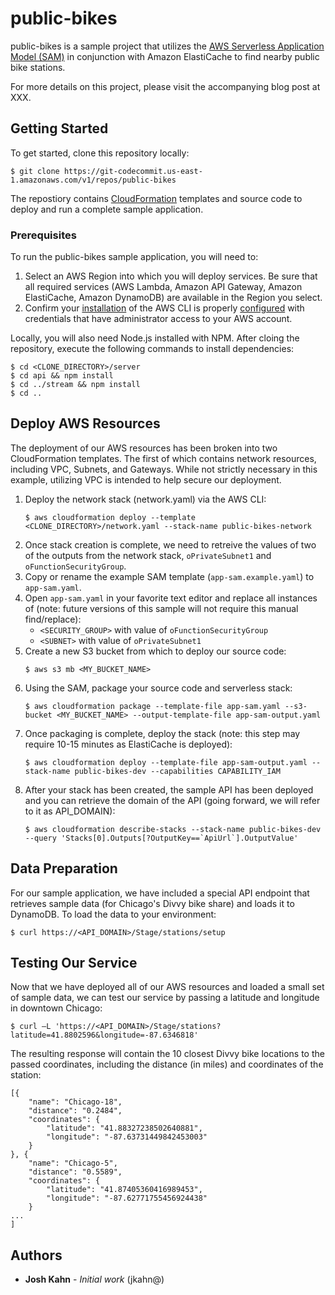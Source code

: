 # public-bikes

public-bikes is a sample project that utilizes the [AWS Serverless Application Model (SAM)](https://aws.amazon.com/about-aws/whats-new/2016/11/introducing-the-aws-serverless-application-model/) in conjunction with Amazon ElastiCache to find nearby public bike stations.

For more details on this project, please visit the accompanying blog post at XXX.

## Getting Started

To get started, clone this repository locally:

```
$ git clone https://git-codecommit.us-east-1.amazonaws.com/v1/repos/public-bikes
```

The repostiory contains [CloudFormation](https://aws.amazon.com/cloudformation/) templates and source code to deploy and run a complete sample application.


### Prerequisites

To run the public-bikes sample application, you will need to:

1. Select an AWS Region into which you will deploy services. Be sure that all required services (AWS Lambda, Amazon API Gateway, Amazon ElastiCache, Amazon DynamoDB) are available in the Region you select.
2. Confirm your [installation](http://docs.aws.amazon.com/cli/latest/userguide/installing.html#install-bundle-other-os) of the AWS CLI is properly [configured](http://docs.aws.amazon.com/cli/latest/userguide/cli-chap-getting-started.html#cli-quick-configuration) with credentials that have administrator access to your AWS account.

Locally, you will also need Node.js installed with NPM.  After cloing the repository, execute the following commands to install dependencies:

```
$ cd <CLONE_DIRECTORY>/server
$ cd api && npm install
$ cd ../stream && npm install
$ cd ..
```

## Deploy AWS Resources

The deployment of our AWS resources has been broken into two CloudFormation templates.  The first of which contains network resources, including VPC, Subnets, and Gateways.  While not strictly necessary in this example, utilizing VPC is intended to help secure our deployment.

1. Deploy the network stack (network.yaml) via the AWS CLI:
    ```
    $ aws cloudformation deploy --template <CLONE_DIRECTORY>/network.yaml --stack-name public-bikes-network
    ```
2. Once stack creation is complete, we need to retreive the values of two of the outputs from the network stack, `oPrivateSubnet1` and `oFunctionSecurityGroup`.
3. Copy or rename the example SAM template (`app-sam.example.yaml`) to `app-sam.yaml`.
4. Open `app-sam.yaml` in your favorite text editor and replace all instances of (note: future versions of this sample will not require this manual find/replace):
    * `<SECURITY_GROUP>` with value of `oFunctionSecurityGroup`
    * `<SUBNET>` with value of `oPrivateSubnet1`
5. Create a new S3 bucket from which to deploy our source code:
    ```
    $ aws s3 mb <MY_BUCKET_NAME>
    ```
6. Using the SAM, package your source code and serverless stack:
    ```
    $ aws cloudformation package --template-file app-sam.yaml --s3-bucket <MY_BUCKET_NAME> --output-template-file app-sam-output.yaml
    ```
7. Once packaging is complete, deploy the stack (note: this step may require 10-15 minutes as ElastiCache is deployed):
    ```
    $ aws cloudformation deploy --template-file app-sam-output.yaml --stack-name public-bikes-dev --capabilities CAPABILITY_IAM
    ```
8. After your stack has been created, the sample API has been deployed and you can retrieve the domain of the API (going forward, we will refer to it as API_DOMAIN):
    ```
    $ aws cloudformation describe-stacks --stack-name public-bikes-dev --query 'Stacks[0].Outputs[?OutputKey==`ApiUrl`].OutputValue'
    ```

## Data Preparation

For our sample application, we have included a special API endpoint that retrieves sample data (for Chicago's Divvy bike share) and loads it to DynamoDB.  To load the data to your environment:

```
$ curl https://<API_DOMAIN>/Stage/stations/setup
```

## Testing Our Service

Now that we have deployed all of our AWS resources and loaded a small set of sample data, we can test our service by passing a latitude and longitude in downtown Chicago:

```
$ curl –L 'https://<API_DOMAIN>/Stage/stations?latitude=41.8802596&longitude=-87.6346818'
```

The resulting response will contain the 10 closest Divvy bike locations to the passed coordinates, including the distance (in miles) and coordinates of the station:

```
[{
    "name": "Chicago-18",
    "distance": "0.2484",
    "coordinates": {
        "latitude": "41.88327238502640881",
        "longitude": "-87.63731449842453003"
    }
}, {
    "name": "Chicago-5",
    "distance": "0.5589",
    "coordinates": {
        "latitude": "41.87405360416989453",
        "longitude": "-87.62771755456924438"
    }
...
]
```

## Authors

* **Josh Kahn** - *Initial work* (jkahn@)
